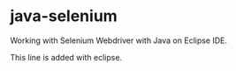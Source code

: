 # java-selenium
Working with Selenium Webdriver with Java on Eclipse IDE.


This line is added with eclipse.